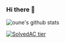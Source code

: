 ### Hi there 👋

![oune's github stats](https://github-readme-stats.vercel.app/api?username=oune&show_icons=true&&theme=dark)

[![SolvedAC tier](http://mazassumnida.wtf/api/v2/generate_badge?boj=oune)](https://solved.ac/oune)

<!--**oune/oune** is a ✨ _special_ ✨ repository because its `README.md` (this file) appears on your GitHub profile.
